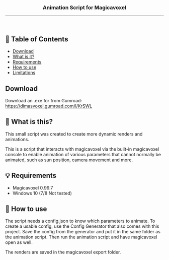 <h3 align="center">Animation Script for Magicavoxel</h3>

---

<p align="center"> 
    <br> 
</p>

## 📝 Table of Contents
- [Download](#download)
- [What is it?](#problem_statement)
- [Requirements](#Requirements)
- [How to use](#how_to_use)
- [Limitations](#limitations)

## Download <a name = "download"></a>

Download an .exe for from Gumroad: https://dimasvoxel.gumroad.com/l/KrSWL

## 🧐 What is this? <a name = "What is it"></a>

This small script was created to create more dynamic renders and animations.

This is a script that interacts with magicavoxel via the built-in magicavoxel console to enable animation of various parameters that cannot normally be animated, such as sun position, camera movement and more.

## 💡 Requirements <a name = "Requirements"></a>

- Magicavoxel 0.99.7
- Windows 10 (7/8 Not tested)

## 🎈 How to use <a name = "how_to_use"></a>

The script needs a config.json to know which parameters to animate. 
To create a usable config, use the Config Generator that also comes with this project. 
Save the config from the generator and put it in the same folder as the animation script. Then run the animation script and have magicavoxel open as well.

The renders are saved in the magicavoxel export folder.